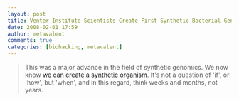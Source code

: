 ```yaml
---
layout: post
title: Venter Institute Scientists Create First Synthetic Bacterial Genome
date: 2008-02-01 17:59
author: metavalent
comments: true
categories: [biohacking, metavalent]
---
```

<blockquote>This was a major advance in the field of synthetic genomics. We now know <a href="http://www.edge.org/documents/archive/edge234.html#V">we can create a synthetic organism</a>. It's not a question of 'if', or 'how', but 'when', and in this regard, think weeks and months, not years.</blockquote>
